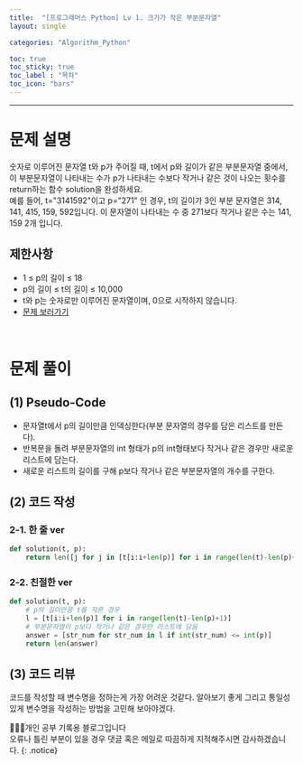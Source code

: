 ```yaml
---
title:  "[프로그래머스 Python] Lv 1. 크기가 작은 부분문자열"
layout: single

categories: "Algorithm_Python"

toc: true
toc_sticky: true
toc_label : "목차"
toc_icon: "bars"
---
```


***

# 문제 설명
숫자로 이루어진 문자열 t와 p가 주어질 때, t에서 p와 길이가 같은 부분문자열 중에서, 이 부분문자열이 나타내는 수가 p가 나타내는 수보다 작거나 같은 것이 나오는 횟수를 return하는 함수 solution을 완성하세요.<br>
예를 들어, t="3141592"이고 p="271" 인 경우, t의 길이가 3인 부분 문자열은 314, 141, 415, 159, 592입니다. 이 문자열이 나타내는 수 중 271보다 작거나 같은 수는 141, 159 2개 입니다.

## 제한사항
- 1 ≤ p의 길이 ≤ 18
- p의 길이 ≤ t의 길이 ≤ 10,000
- t와 p는 숫자로만 이루어진 문자열이며, 0으로 시작하지 않습니다.
- [문제 보러가기](https://school.programmers.co.kr/learn/courses/30/lessons/147355)

<br>

# 문제 풀이
## (1) Pseudo-Code
- 문자열t에서 p의 길이만큼 인덱싱한다(부분 문자열의 경우를 담은 리스트를 만든다).
- 반복문을 돌려 부분문자열의 int 형태가 p의 int형태보다 작거나 같은 경우만 새로운 리스트에 담는다.
- 새로운 리스트의 길이를 구해 p보다 작거나 같은 부분문자열의 개수를 구한다.

## (2) 코드 작성
### 2-1. 한 줄 ver
```python
def solution(t, p):    
    return len([j for j in [t[i:i+len(p)] for i in range(len(t)-len(p)+1)] if int(j) <= int(p)])
```

### 2-2. 친절한 ver
```python
def solution(t, p):    
    # p의 길이만큼 t를 자른 경우
    l = [t[i:i+len(p)] for i in range(len(t)-len(p)+1)]
    # 부분문자열이 p보다 작거나 같은 경우만 리스트에 담음
    answer = [str_num for str_num in l if int(str_num) <= int(p)]
    return len(answer)
```

## (3) 코드 리뷰
코드를 작성할 때 변수명을 정하는게 가장 어려운 것같다. 알아보기 좋게 그리고 통일성 있게 변수명을 작성하는 방법을 고민해 보아야겠다.

👩🏻‍💻개인 공부 기록용 블로그입니다
<br>오류나 틀린 부분이 있을 경우 댓글 혹은 메일로 따끔하게 지적해주시면 감사하겠습니다.
{: .notice}
